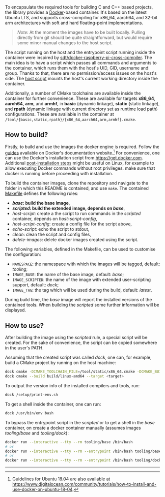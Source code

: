 To encapsulate the required tools for building C and C++ based projects, the library provides a [Docker](https://docs.docker.com)-based container. It's based on the latest Ubuntu LTS, and supports cross-compiling for x86_64, aarch64, and 32-bit arm architectures with soft and hard floating-point implementations.

> *Note:* At the moment the images have to be built locally. Pulling directly from git should be quite straightforward, but would require some minor manual changes to the host script.

The script running on the host and the entrypoint script running inside the container were inspired by [sdt/docker-raspberry-pi-cross-compiler](https://github.com/sdt/docker-raspberry-pi-cross-compiler). The main idea is to have a script which passes all commands and arguments to the container, which runs them with the host's UID, GID, username and group. Thanks to that, there are no permission/access issues on the host's side. The [host script](src/host-script.sh) mounts the host's current working directory inside the container.

Additionally, a number of CMake toolchains are available inside the container for further convenience. These are available for targets **x86_64**, **aarch64**, **arm**, and **armhf**, in **basic** (dynamic linkage), **static** (static linkage), and **rpath** (dynamic linkage with current directory set as runtime load path) configurations. These are available in the container at `/tool/{basic,static,rpath}/{x86_64,aarch64,arm,armhf}.cmake`.

## How to build?

Firstly, to build and use the images the docker engine is required. Follow the [guides](https://docs.docker.com/install/) available on Docker's documentation website.[^1] For convenience, one can use the Docker's installation script from https://get.docker.com. Additional [post-installation steps](https://docs.docker.com/install/linux/linux-postinstall/) might be useful on Linux, for example to allow executing Docker commands without root privileges. make sure that docker is running before proceeding with installation.

To build the container images, clone the repository and navigate to the folder in which this README is contained, and use `make`. The contained [Makefile](https://gitlab.ethz.ch/tec/research/benchmark_suite/app_lib/blob/master/tools/docker/Makefile) defines the following rules:

- __*base*: build the base image__,
- __*scripted*: build the extended image, depends on *base*__,
- *host-script*: create a the script to run commands in the *scripted* container, depends on *host-script-config*,
- *host-script-config*: create a config file for the script above,
- *echo-script*: echo the script to stdout,
- *clean*: clean the script and config files,
- *delete-images*: delete docker images created using the script.

The following variables, defined in the Makefile, can be used to customise the configuration:

- `NAMESPACE`: the namespace with which the images will be tagged, default: *tooling*;
- `IMAGE_BASE`: the name of the base image, default: *base*;
- `IMAGE_SCRIPTED`: the name of the image with extended user-scripting support, default: *dock*;
- `IMAGE_TAG`: the tag which will be used during the build, default: *latest*.

During build time, the *base* image will report the installed versions of the contained tools. When building the *scripted* some further information will be displayed.

## How to use?

After building the image using the *scripted* rule, a special script will be created. For the sake of convenience, the script can be copied somewhere in the user's PATH.

Assuming that the created script was called *dock*, one can, for example, build a CMake project by running on the host machine:

```sh
dock cmake -DCMAKE_TOOLCHAIN_FILE=/tool/static/x86_64.cmake -DCMAKE_BUILD_TYPE=Debug -B build/linux-amd64 -H.
dock cmake --build build/linux-amd64 --target <target>
```

To output the version info of the installed compilers and tools, run:

```sh
dock /setup/print-env.sh
```

To get a shell inside the container, one can run:

```sh
dock /usr/bin/env bash
```

To bypass the entrypoint script in the *scripted* or to get a shell in the *base* container, on create a docker container manually (assumes images *tooling/base* and *tooling/dock*):

```sh
docker run --interactive --tty --rm tooling/base /bin/bash
# or
docker run --interactive --tty --rm --entrypoint /bin/bash tooling/base
# or
docker run --interactive --tty --rm --entrypoint /bin/bash tooling/dock
```

---

[^1]: Guidelines for Ubuntu 18.04 are also available at https://www.digitalocean.com/community/tutorials/how-to-install-and-use-docker-on-ubuntu-18-04.
